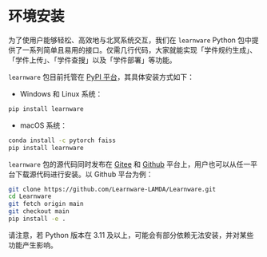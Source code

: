 # 环境安装

为了使用户能够轻松、高效地与北冥系统交互，我们在 `learnware` Python 包中提供了一系列简单且易用的接口。仅需几行代码，大家就能实现「学件规约生成」、「学件上传」、「学件查搜」以及「学件部署」等功能。

`learnware` 包目前托管在 [PyPI 平台](https://pypi.org/project/learnware/)，其具体安装方式如下：
- Windows 和 Linux 系统：
```bash
pip install learnware
```
- macOS 系统：
```bash
conda install -c pytorch faiss
pip install learnware
```

`learnware` 包的源代码同时发布在 [Gitee](https://gitee.com/Learnware-LAMDA/Learnware) 和 [Github](https://github.com/Learnware-LAMDA/Learnware) 平台上，用户也可以从任一平台下载源代码进行安装。以 Github 平台为例：
```bash
git clone https://github.com/Learnware-LAMDA/Learnware.git
cd Learnware
git fetch origin main
git checkout main
pip install -e .
```

请注意，若 Python 版本在 3.11 及以上，可能会有部分依赖无法安装，并对某些功能产生影响。